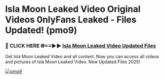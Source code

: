 # Isla Moon Leaked Video Original Videos 0nlyFans Leaked - Files Updated! (pmo9)

<h3>🔴 CLICK HERE 🌐==►► <a href="https://tinyurl.com/3hn5wdd3" rel="nofollow">Isla Moon Leaked Video Updated Files</a></h3>

Get Isla Moon Leaked Video and all content. Now you can access all videos and pictures of Isla Moon Leaked Video. New Updated Files 2025!

[![pmo9](https://i.imgur.com/4HnBqBT.gif)](https://tinyurl.com/3hn5wdd3)
